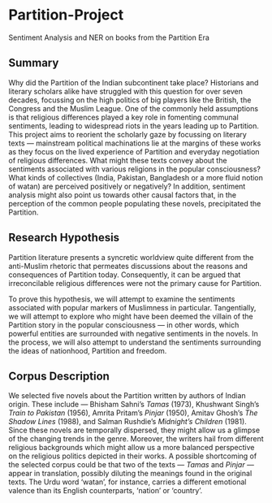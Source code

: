 # Partition-Project

Sentiment Analysis and NER on books from the Partition Era

## Summary

Why did the Partition of the Indian subcontinent take place? Historians and literary scholars alike have struggled with this question for over seven decades, focussing on the high politics of big players like the British, the Congress and the Muslim League. One of the commonly held assumptions is that religious differences played a key role in fomenting communal sentiments, leading to widespread riots in the years leading up to Partition. This project aims to reorient the  scholarly gaze by focussing on literary texts — mainstream political machinations lie at the margins of these works as they focus on the lived experience of Partition and everyday negotiation of religious differences. What might these texts convey about the sentiments associated with various religions in the popular consciousness? What kinds of collectives (India, Pakistan, Bangladesh or a more fluid notion of watan) are perceived positively or negatively? In addition, sentiment analysis might also point us towards other causal factors that, in the perception of the common people populating these novels, precipitated the Partition.


## Research Hypothesis

Partition literature presents a syncretic worldview quite different from the anti-Muslim rhetoric that permeates discussions about the reasons and consequences of Partition today. Consequently, it can be argued that irreconcilable religious differences were not the primary cause for Partition. 
  
To prove this hypothesis, we will attempt to examine the sentiments associated with popular markers of Muslimness in particular. Tangentially, we will attempt to explore who might have been deemed the villain of the Partition story in the popular consciousness — in other words, which powerful entities are surrounded with negative sentiments in the novels. In the process, we will also attempt to understand the sentiments surrounding the ideas of nationhood, Partition and freedom.

## Corpus Description

We selected five novels about the Partition written by authors of Indian origin. These include — Bhisham Sahni’s *Tamas* (1973), Khushwant Singh’s *Train to Pakistan* (1956), Amrita Pritam’s *Pinjar* (1950), Amitav Ghosh’s *The Shadow Lines* (1988), and Salman Rushdie’s *Midnight’s Children* (1981). Since these novels are temporally dispersed, they might allow us a glimpse of the changing trends in the genre. Moreover, the writers hail from different religious backgrounds which might allow us a more balanced perspective on the religious politics depicted in their works. A possible shortcoming of the selected corpus could be that two of the texts — *Tamas* and *Pinjar* — appear in translation, possibly diluting the meanings found in the original texts. The Urdu word ‘watan’, for instance, carries a different emotional valence than its English counterparts, ‘nation’ or ‘country’. 
